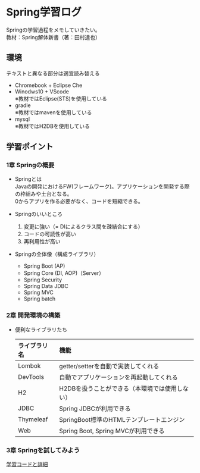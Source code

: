 # Spring学習ログ
 Springの学習過程をメモしていきたい。  
 教材：Spring解体新書（著：田村達也）

## 環境
テキストと異なる部分は適宜読み替える
 - Chromebook + Eclipse Che
 - Winodws10 + VScode  
  ※教材ではEclipse(STS)を使用している
 - gradle  
   ※教材ではmavenを使用している  
 - mysql  
 ※教材ではH2DBを使用している

## 学習ポイント
### 1章 Springの概要
  - Springとは  
  Javaの開発におけるFW(フレームワーク)。アプリケーションを開発する際の枠組みや土台となる。  
  0からアプリを作る必要がなく、コードを短縮できる。 
  
 - Springのいいところ  
    1. 変更に強い（= DIによるクラス間を疎結合にする）  
    2. コードの可読性が高い
    3. 再利用性が高い  
    
  - Springの全体像（構成ライブラリ）
    + Spring Boot (AP)
    + Spring Core (DI, AOP)（Server）
    + Spring Security
    + Spring Data JDBC
    + Spring MVC
    + Spring batch

### 2章 開発環境の構築
  - 便利なライブラリたち  

    |ライブラリ名|機能| 
    |:--|:--| 
    |Lombok|getter/setterを自動で実装してくれる| 
    |DevTools| 自動でアプリケーションを再起動してくれる|  
    |H2|H2DBを扱うことができる（本環境では使用しない）| 
    |JDBC|Spring JDBCが利用できる| 
    |Thymeleaf|SpringBoot標準のHTMLテンプレートエンジン| 
    |Web|Spring Boot, Spring MVCが利用できる|

### 3章 Springを試してみよう
  [学習コードと詳細](https://github.com/syu-y/spring-study-cha3)
    
